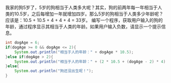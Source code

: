 我家的狗5岁了，5岁的狗相当于人类多大呢？其实，狗的前两年每一年相当于人类的10.5岁，之后每增加一年就增加四岁。那么5岁的狗相当于人类多少年龄呢？应该是：10.5 + 10.5 + 4 + 4 + 4 = 33岁。
编写一个程序，获取用户输入的狗的年龄，通过程序显示其相当于人类的年龄。如果用户输入负数，请显示一个提示信息。

```java
int dogAge = 6;
if(dogAge >= 0 && dogAge <= 2){
    System.out.println("相当于人的年龄：" + dogAge * 10.5);
}else if(dogAge > 2){
    System.out.println("相当于人的年龄：" + (2 * 10.5 + (dogAge - 2) * 4));
}else{
    System.out.println("狗还没出生呢！");
}
```
